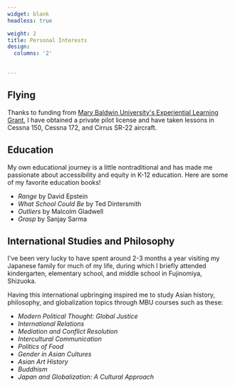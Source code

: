 ```yaml
---
widget: blank
headless: true

weight: 2
title: Personal Interests
design:
  columns: '2'
  

---
```


## Flying

Thanks to funding from [Mary Baldwin University's Experiential Learning Grant](https://marybaldwin.edu/academics/experiential-learning-grants/), I have obtained a private pilot license and have taken lessons in Cessna 150, Cessna 172, and Cirrus SR-22 aircraft.

## Education

My own educational journey is a little nontraditional and has made me passionate about accessibility and equity in K-12 education. Here are some of my favorite education books!

- _Range_ by David Epstein
- _What School Could Be_ by Ted Dintersmith
- _Outliers_ by Malcolm Gladwell
- _Grasp_ by Sanjay Sarma

## International Studies and Philosophy

I've been very lucky to have spent around 2-3 months a year visiting my Japanese family for much of my life, during which I briefly attended kindergarten, elementary school, and middle school in Fujinomiya, Shizuoka.

Having this international upbringing inspired me to study Asian history, philosophy, and globalization topics through MBU courses such as these:
- _Modern Political Thought: Global Justice_
- _International Relations_
- _Mediation and Conflict Resolution_
- _Intercultural Communication_
- _Politics of Food_
- _Gender in Asian Cultures_
- _Asian Art History_
- _Buddhism_
- _Japan and Globalization: A Cultural Approach_
